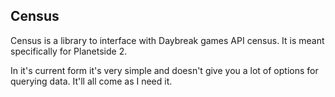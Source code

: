 ## Census

Census is a library to interface with Daybreak games API census.  It is meant specifically for Planetside 2.

In it's current form it's very simple and doesn't give you a lot of options for querying data.  It'll all come as I need it.